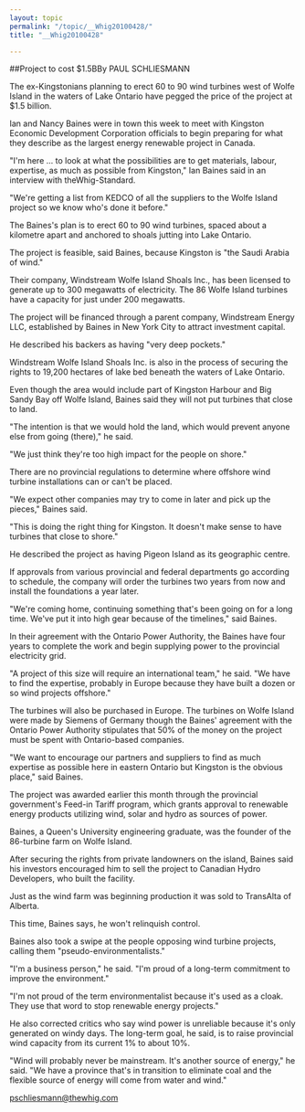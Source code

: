 ```yaml
---
layout: topic
permalink: "/topic/__Whig20100428/"
title: "__Whig20100428"

---
```


##Project to cost $1.5BBy PAUL SCHLIESMANN

<div class="column2">

The ex-Kingstonians planning to erect 60 to 90 wind turbines west of Wolfe Island in the waters of Lake Ontario have pegged the price of the project at $1.5 billion.

Ian and Nancy Baines were in town this week to meet with Kingston Economic Development Corporation officials to begin preparing for what they describe as the largest energy renewable project in Canada.

"I'm here ... to look at what the possibilities are to get materials, labour, expertise, as much as possible from Kingston," Ian Baines said in an interview with theWhig-Standard.

"We're getting a list from KEDCO of all the suppliers to the Wolfe Island project so we know who's done it before."

The Baines's plan is to erect 60 to 90 wind turbines, spaced about a kilometre apart and anchored to shoals jutting into Lake Ontario.

The project is feasible, said Baines, because Kingston is "the Saudi Arabia of wind."

Their company, Windstream Wolfe Island Shoals Inc., has been licensed to generate up to 300 megawatts of electricity. The 86 Wolfe Island turbines have a capacity for just under 200 megawatts.

The project will be financed through a parent company, Windstream Energy LLC, established by Baines in New York City to attract investment capital.

He described his backers as having "very deep pockets."

Windstream Wolfe Island Shoals Inc. is also in the process of securing the rights to 19,200 hectares of lake bed beneath the waters of Lake Ontario.

Even though the area would include part of Kingston Harbour and Big Sandy Bay off Wolfe Island, Baines said they will not put turbines that close to land.

"The intention is that we would hold the land, which would prevent anyone else from going (there)," he said.

"We just think they're too high impact for the people on shore."

There are no provincial regulations to determine where offshore wind turbine installations can or can't be placed.

"We expect other companies may try to come in later and pick up the pieces," Baines said.

"This is doing the right thing for Kingston. It doesn't make sense to have turbines that close to shore."

He described the project as having Pigeon Island as its geographic centre.

If approvals from various provincial and federal departments go according to schedule, the company will order the turbines two years from now and install the foundations a year later.

"We're coming home, continuing something that's been going on for a long time. We've put it into high gear because of the timelines," said Baines.

In their agreement with the Ontario Power Authority, the Baines have four years to complete the work and begin supplying power to the provincial electricity grid.

"A project of this size will require an international team," he said. "We have to find the expertise, probably in Europe because they have built a dozen or so wind projects offshore."

The turbines will also be purchased in Europe. The turbines on Wolfe Island were made by Siemens of Germany though the Baines' agreement with the Ontario Power Authority stipulates that 50% of the money on the project must be spent with Ontario-based companies.

"We want to encourage our partners and suppliers to find as much expertise as possible here in eastern Ontario but Kingston is the obvious place," said Baines.

The project was awarded earlier this month through the provincial government's Feed-in Tariff program, which grants approval to renewable energy products utilizing wind, solar and hydro as sources of power.

Baines, a Queen's University engineering graduate, was the founder of the 86-turbine farm on Wolfe Island.

After securing the rights from private landowners on the island, Baines said his investors encouraged him to sell the project to Canadian Hydro Developers, who built the facility.

Just as the wind farm was beginning production it was sold to TransAlta of Alberta.

This time, Baines says, he won't relinquish control.

Baines also took a swipe at the people opposing wind turbine projects, calling them "pseudo-environmentalists."

"I'm a business person," he said. "I'm proud of a long-term commitment to improve the environment."

"I'm not proud of the term environmentalist because it's used as a cloak. They use that word to stop renewable energy projects."

He also corrected critics who say wind power is unreliable because it's only generated on windy days. The long-term goal, he said, is to raise provincial wind capacity from its current 1% to about 10%.

"Wind will probably never be mainstream. It's another source of energy," he said. "We have a province that's in transition to eliminate coal and the flexible source of energy will come from water and wind."

</div>

pschliesmann@thewhig.com

